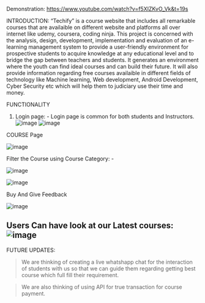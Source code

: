   Demonstration: https://www.youtube.com/watch?v=f5XIZKvO_Vk&t=19s

INTRODUCTION:
“Techify” is a course website that includes all remarkable courses that are availaible on different website and platforms all over internet like udemy, coursera, coding ninja. This project is concerned with the analysis, design, development, implementation and evaluation of an e-learning management system to provide a user-friendly environment for prospective students to acquire knowledge at any educational level and to bridge the gap between teachers and students. It generates an environment where the youth can find ideal courses and can build their future. It will also provide information regarding free courses availaible in different fields of technology like Machine learning, Web development, Android Development, Cyber Security etc which will help them to judiciary use their time and money.

FUNCTIONALITY

1.	Login page: - Login page is common for both students and Instructors.
![image](https://user-images.githubusercontent.com/83232454/151224893-4adfc605-9a5f-4d65-a309-29a10ec718c3.png)
![image](https://user-images.githubusercontent.com/83232454/151225040-e8f5ea4d-7c9d-4acd-abe4-09ef55850432.png)

COURSE Page

![image](https://user-images.githubusercontent.com/83232454/151225875-703157f5-380e-49ab-80ba-112f41817255.png)


Filter the Course using Course Category: -


![image](https://user-images.githubusercontent.com/83232454/151225708-246d1b73-3821-4856-8094-6f31dd09de5e.png)

![image](https://user-images.githubusercontent.com/83232454/151225976-d728dbd1-e423-45e6-af58-99437afd813c.png)


Buy And Give Feedback

![image](https://user-images.githubusercontent.com/83232454/151226386-1883a0d0-83d0-4b1c-85d2-fbf4b00f9e6e.png)

Users Can have look at our Latest courses: 
![image](https://user-images.githubusercontent.com/83232454/151226622-1c7c6326-3616-45a6-b922-0b45152deef4.png)
-

FUTURE UPDATES:

> We are thinking of creating a live whatshapp chat for the interaction of students with us so that we can guide them regarding getting best course which full fill their requirement.


>	We are also thinking of using API for true transaction for course payment.





